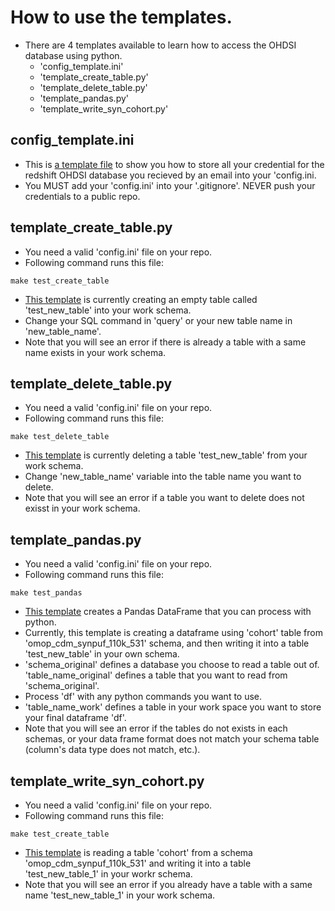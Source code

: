 # How to use the templates.
* There are 4 templates available to learn how to access the OHDSI database using python.
  * 'config_template.ini'
  * 'template_create_table.py'
  * 'template_delete_table.py'
  * 'template_pandas.py'
  * 'template_write_syn_cohort.py'

## config_template.ini
* This is [a template file](src/config_template.ini) to show you how to store all your credential for the redshift OHDSI database you recieved by an email into your 'config.ini.
* You MUST add your 'config.ini' into your '.gitignore'. NEVER push your credentials to a public repo.

## template_create_table.py
* You need a valid 'config.ini' file on your repo.
* Following command runs this file:
```
make test_create_table
```
* [This template](src/template_create_table.py) is currently creating an empty table called 'test_new_table' into your work schema.
* Change your SQL command in 'query' or your new table name in 'new_table_name'.
* Note that you will see an error if there is already a table with a same name exists in your work schema.

## template_delete_table.py
* You need a valid 'config.ini' file on your repo.
* Following command runs this file:
```
make test_delete_table
```
* [This template](src/template_delete_table.py) is currently deleting a table 'test_new_table' from your work schema.
* Change 'new_table_name' variable into the table name you want to delete.
* Note that you will see an error if a table you want to delete does not exisst in your work schema.

## template_pandas.py
* You need a valid 'config.ini' file on your repo.
* Following command runs this file:
```
make test_pandas
```
* [This template](src/template_pandas.py) creates a Pandas DataFrame that you can process with python.
* Currently, this template is creating a dataframe using 'cohort' table from 'omop_cdm_synpuf_110k_531' schema, and then writing it into a table 'test_new_table' in your own schema.
* 'schema_original' defines a database you choose to read a table out of. 'table_name_original' defines a table that you want to read from 'schema_original'.
* Process 'df' with any python commands you want to use.
* 'table_name_work' defines a table in your work space you want to store your final dataframe 'df'.
* Note that you will see an error if the tables do not exists in each schemas, or your data frame format does not match your schema table (column's data type does not match, etc.).
## template_write_syn_cohort.py
* You need a valid 'config.ini' file on your repo.
* Following command runs this file:
```
make test_create_table
```
* [This template](src/template_write_syn_cohort.py) is reading a table 'cohort' from a schema 'omop_cdm_synpuf_110k_531' and writing it into a table 'test_new_table_1' in your workr schema.
* Note that you will see an error if you already have a table with a same name 'test_new_table_1' in your work schema.